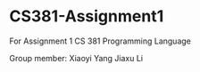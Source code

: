# CS381-Assignment1
For Assignment 1 CS 381 Programming Language

Group member: Xiaoyi Yang Jiaxu Li

